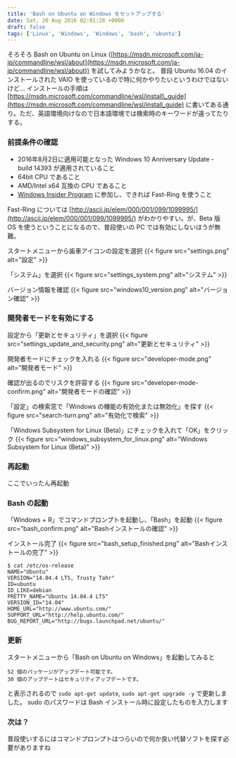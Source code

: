 ```yaml
---
title: 'Bash on Ubuntu on Windows をセットアップする'
date: Sat, 20 Aug 2016 02:01:28 +0000
draft: false
tags: ['Linux', 'Windows', 'Windows', 'bash', 'ubuntu']
---
```


そろそろ Bash on Ubuntu on Linux ([https://msdn.microsoft.com/ja-jp/commandline/wsl/about](https://msdn.microsoft.com/ja-jp/commandline/wsl/about)) を試してみようかなと。 普段 Ubuntu 16.04 のインストールされた VAIO を使っているので特に何かやりたいというわけではないけど... インストールの手順は [https://msdn.microsoft.com/commandline/wsl/install\_guide](https://msdn.microsoft.com/commandline/wsl/install_guide) に書いてある通り。ただ、英語環境向けなので日本語環境では検索時のキーワードが違ってたりする。

### 前提条件の確認

* 2016年8月2日に適用可能となった Windows 10 Anniversary Update - build 14393 が適用されていること
* 64bit CPU であること
* AMD/Intel x64 互換の CPU であること
* [Windows Insider Program](http://insider.windows.com/) に参加し、できれば Fast-Ring を使うこと

Fast-Ring については [http://ascii.jp/elem/000/001/099/1099995/](http://ascii.jp/elem/000/001/099/1099995/) がわかりやすい。が、Beta 版 OS を使うということになるので、普段使いの PC では有効にしないほうが無難。

スタートメニューから歯車アイコンの設定を選択
{{< figure src="settings.png" alt="設定" >}}

「システム」を選択
{{< figure src="settings_system.png" alt="システム" >}}

バージョン情報を確認
{{< figure src="windows10_version.png" alt="バージョン確認" >}}

### 開発者モードを有効にする

設定から「更新とセキュリティ」を選択
{{< figure src="settings_update_and_security.png" alt="更新とセキュリティ" >}}

開発者モードにチェックを入れる
{{< figure src="developer-mode.png" alt="開発者モード" >}}

確認が出るのでリスクを許容する
{{< figure src="developer-mode-confirm.png" alt="開発者モードの確認" >}}

「設定」の検索窓で「Windows の機能の有効化または無効化」を探す
{{< figure src="search-turn.png" alt="有効化で検索" >}}

「Windows Subsystem for Linux (Beta)」にチェックを入れて「OK」をクリック
{{< figure src="windows_subsystem_for_linux.png" alt="Windows Subsystem for Linux (Beta)" >}}

### 再起動

ここでいったん再起動

### Bash の起動

「Windows + R」でコマンドプロンプトを起動し、「Bash」を起動
{{< figure src="bash_confirm.png" alt="Bashインストールの確認" >}}

インストール完了
{{< figure src="bash_setup_finished.png" alt="Bashインストールの完了" >}}

```
$ cat /etc/os-release
NAME="Ubuntu"
VERSION="14.04.4 LTS, Trusty Tahr"
ID=ubuntu
ID_LIKE=debian
PRETTY_NAME="Ubuntu 14.04.4 LTS"
VERSION_ID="14.04"
HOME_URL="http://www.ubuntu.com/"
SUPPORT_URL="http://help.ubuntu.com/"
BUG_REPORT_URL="http://bugs.launchpad.net/ubuntu/"
```

### 更新

スタートメニューから「Bash on Ubuntu on Windows」を起動してみると

```
52 個のパッケージがアップデート可能です。
30 個のアップデートはセキュリティアップデートです。
```

と表示されるので `sudo apt-get update`, `sudo apt-get upgrade -y` で更新しました。 sudo のパスワードは Bash インストール時に設定したものを入力します

### 次は？

普段使いするにはコマンドプロンプトはつらいので何か良い代替ソフトを探す必要がありますね
